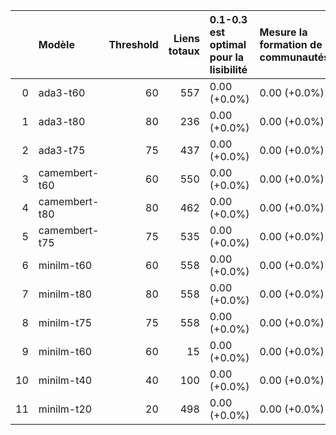 |    | Modèle        |   Threshold |   Liens totaux | 0.1-0.3 est optimal pour la lisibilité   | Mesure la formation de communautés   | Équilibre des liens bidirectionnels   | Idéalement >80%   | Idéalement entre 1.5 et 2.5   | Plus élevé = meilleure répartition   | Force des liens thématiques   | Balance thématique/transversal   |   Score Global |
|---:|:--------------|------------:|---------------:|:-----------------------------------------|:-------------------------------------|:--------------------------------------|:------------------|:------------------------------|:-------------------------------------|:------------------------------|:---------------------------------|---------------:|
|  0 | ada3-t60      |          60 |            557 | 0.00 (+0.0%)                             | 0.00 (+0.0%)                         | 0.00 (+0.0%)                          | 0.00 (+0.0%)      | 0.00 (+0.0%)                  | 0.00 (+0.0%)                         | 0.00 (+0.0%)                  | 0.00 (+0.0%)                     |              0 |
|  1 | ada3-t80      |          80 |            236 | 0.00 (+0.0%)                             | 0.00 (+0.0%)                         | 0.00 (+0.0%)                          | 0.00 (+0.0%)      | 0.00 (+0.0%)                  | 0.00 (+0.0%)                         | 0.00 (+0.0%)                  | 0.00 (+0.0%)                     |              0 |
|  2 | ada3-t75      |          75 |            437 | 0.00 (+0.0%)                             | 0.00 (+0.0%)                         | 0.00 (+0.0%)                          | 0.00 (+0.0%)      | 0.00 (+0.0%)                  | 0.00 (+0.0%)                         | 0.00 (+0.0%)                  | 0.00 (+0.0%)                     |              0 |
|  3 | camembert-t60 |          60 |            550 | 0.00 (+0.0%)                             | 0.00 (+0.0%)                         | 0.00 (+0.0%)                          | 0.00 (+0.0%)      | 0.00 (+0.0%)                  | 0.00 (+0.0%)                         | 0.00 (+0.0%)                  | 0.00 (+0.0%)                     |              0 |
|  4 | camembert-t80 |          80 |            462 | 0.00 (+0.0%)                             | 0.00 (+0.0%)                         | 0.00 (+0.0%)                          | 0.00 (+0.0%)      | 0.00 (+0.0%)                  | 0.00 (+0.0%)                         | 0.00 (+0.0%)                  | 0.00 (+0.0%)                     |              0 |
|  5 | camembert-t75 |          75 |            535 | 0.00 (+0.0%)                             | 0.00 (+0.0%)                         | 0.00 (+0.0%)                          | 0.00 (+0.0%)      | 0.00 (+0.0%)                  | 0.00 (+0.0%)                         | 0.00 (+0.0%)                  | 0.00 (+0.0%)                     |              0 |
|  6 | minilm-t60    |          60 |            558 | 0.00 (+0.0%)                             | 0.00 (+0.0%)                         | 0.00 (+0.0%)                          | 0.00 (+0.0%)      | 0.00 (+0.0%)                  | 0.00 (+0.0%)                         | 0.00 (+0.0%)                  | 0.00 (+0.0%)                     |              0 |
|  7 | minilm-t80    |          80 |            558 | 0.00 (+0.0%)                             | 0.00 (+0.0%)                         | 0.00 (+0.0%)                          | 0.00 (+0.0%)      | 0.00 (+0.0%)                  | 0.00 (+0.0%)                         | 0.00 (+0.0%)                  | 0.00 (+0.0%)                     |              0 |
|  8 | minilm-t75    |          75 |            558 | 0.00 (+0.0%)                             | 0.00 (+0.0%)                         | 0.00 (+0.0%)                          | 0.00 (+0.0%)      | 0.00 (+0.0%)                  | 0.00 (+0.0%)                         | 0.00 (+0.0%)                  | 0.00 (+0.0%)                     |              0 |
|  9 | minilm-t60    |          60 |             15 | 0.00 (+0.0%)                             | 0.00 (+0.0%)                         | 0.00 (+0.0%)                          | 0.00 (+0.0%)      | 0.00 (+0.0%)                  | 0.00 (+0.0%)                         | 0.00 (+0.0%)                  | 0.00 (+0.0%)                     |              0 |
| 10 | minilm-t40    |          40 |            100 | 0.00 (+0.0%)                             | 0.00 (+0.0%)                         | 0.00 (+0.0%)                          | 0.00 (+0.0%)      | 0.00 (+0.0%)                  | 0.00 (+0.0%)                         | 0.00 (+0.0%)                  | 0.00 (+0.0%)                     |              0 |
| 11 | minilm-t20    |          20 |            498 | 0.00 (+0.0%)                             | 0.00 (+0.0%)                         | 0.00 (+0.0%)                          | 0.00 (+0.0%)      | 0.00 (+0.0%)                  | 0.00 (+0.0%)                         | 0.00 (+0.0%)                  | 0.00 (+0.0%)                     |              0 |